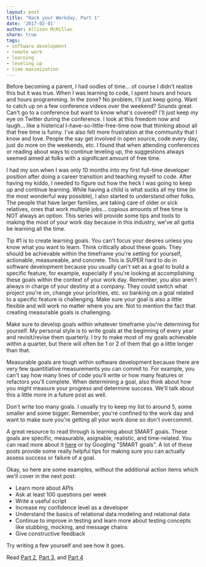 ```yaml
---
layout: post
title: "Hack your Workday, Part 1"
date: '2017-02-01'
author: Allison McMillan
share: true
tags:
- software development
- remote work
- learning
- leveling up
- time maximization
---
```


Before becoming a parent, I had oodles of time... of course I didn't realize this but it was true. When I was learning to code, I spent hours and hours and hours programming. In the zone? No problem, I'll just keep going. Want to catch up on a few conference videos over the weekend? Sounds great. Can't go to a conference but want to know what's covered? I'll just keep my eye on Twitter during the conference. I look at this freedom now and laugh... like a histerical I-have-so-little-free-time now that thinking about all that free time is funny. I've also felt more frustration at the community that I know and love. People the say get involved in open source, code every day, just do more on the weekends, etc. I found that when attending conferences or reading about ways to continue leveling up, the suggestions always seemed aimed at folks with a significant amount of free time.

I had my son when I was only 10 months into my first full-time developer position after doing a career transition and teaching myself to code. After having my kiddo, I needed to figure out how the heck I was going to keep up and continue learning. While having a child is what sucks all my time (in the most wonderful way possible), I also started to understand other folks. The people that have larger families, are taking care of older or sick relatives, ones that work multiple jobs... copious amounts of free time is NOT always an option. This series will provide some tips and tools to making the most of your work day because in this industry, we've all gotta be learning all the time.

Tip #1 is to create learning goals. You can't focus your desires unless you know what you want to learn. Think critically about these goals. They should be achievable within the timeframe you're setting for yourself, actionable, measureable, and concrete. This is SUPER hard to do in software development because you usually can't set as a goal to build a specific feature, for example, especially if you're looking at accomplishing these goals within the context of your work day. Remember, you also aren't always in charge of your destiny at a company. They could switch what project you're on, change your priorities, etc. so banking on a goal related to a specific feature is challenging. Make sure your goal is also a little flexible and will work no matter where you are. Not to mention the fact that creating measurable goals is challenging.

Make sure to develop goals within whatever timeframe you're determinig for yourself. My personal style is to write goals at the beginning of every year and revisit/revise them quarterly. I try to make most of my goals achievable within a quarter, but there will often be 1 or 2 of them that go a little longer than that.

Measurable goals are tough within software development because there are very few quantitiative measurements you can commit to. For example, you can't say how many lines of code you'll write or how many features or refactors you'll complete. When determining a goal, also think about how you might measure your progress and determine success. We'll talk about this a little more in a future post as well.

Don't write too many goals. I usually try to keep my list to around 5, some smaller and some bigger. Remember, you're confined to the work day and want to make sure you're getting all your work done so don't overcommit.

A great resource to read through is learning about SMART goals. These goals are specific, measurable, asignable, realistic, and time-related. You can read more about it [here](https://en.wikipedia.org/wiki/SMART_criteria) or by Googling "SMART goals". A lot of these posts provide some really helpful tips for making sure you can actually assess success or failure of a goal.

Okay, so here are some examples, without the additional action items which we'll cover in the next post:
- Learn more about APIs
- Ask at least 100 questions per week
- Write a useful script
- Increase my confidence level as a developer
- Understand the basics of relational data modeling and relational data
- Continue to improve in testing and learn more about testing concepts like stubbing, mocking, and message chains
- Give constructive feedback

Try writing a few yourself and see how it goes.

Read [Part 2](http://daydreamsinruby.com/hack-your-workday-p2/), [Part 3](http://daydreamsinruby.com/hack-your-workday-p3/), and [Part 4](http://daydreamsinruby.com/hack-your-workday-p4/)
